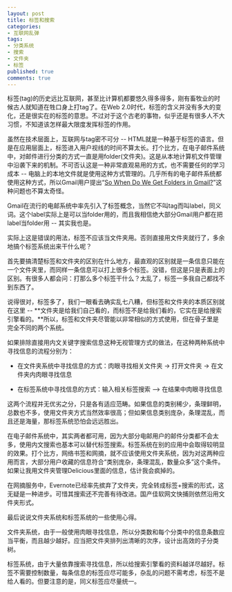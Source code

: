 ```yaml
---
layout: post
title: 标签和搜索
categories:
- 互联网乱弹
tags:
- 分类系统
- 搜索
- 文件夹
- 标签
published: true
comments: true
---
```

标签(tag)的历史远比互联网，甚至比计算机都要悠久得多得多，刚有畜牧业的时候古人就知道在牲口身上打tag了。在Web 2.0时代，标签的含义并没有多大的变化，还是很实在的标签的意思。不过对于这个古老的事物，似乎还是有很多人不大习惯，不知道该怎样最大限度发挥标签的作用。

虽然在技术层面上，互联网与tag密不可分 -- HTML就是一种基于标签的语言。但是在应用层面上，标签进入用户视线的时间不算太长。打个比方，在电子邮件系统中，对邮件进行分类的方式一直是用folder(文件夹)。这是从本地计算机文件管理中沿袭下来的机制。不可否认这是一种非常直观易用的方式，也不需要任何的学习成本 -- 电脑上的本地文件就是使用这种方式管理的。几乎所有的电子邮件系统都使用这种方式，所以Gmail用户提出“[So When Do We Get Folders in Gmail?](http://googlesystem.blogspot.com/2008/04/so-when-do-we-get-folders-in-gmail.html)”这种问题也不算太奇怪。

Gmail在流行的电邮系统中率先引入了标签概念，当然它不叫tag而叫label，同义词。这个label实际上是可以当folder用的，而且我相信绝大部分Gmail用户都在把label当folder用 -- 其实我也是。   

实际上这是错误的用法，标签不应该当文件夹用。否则直接用文件夹就行了，多余地搞个标签系统出来干什么呢？

首先要搞清楚标签和文件夹的区别在什么地方，最直观的区别就是一条信息只能在一个文件夹里，而同样一条信息可以打上很多个标签。没错，但这是只是表面上的区别。有很多人都会问：打那么多个标签干什么？太乱了，标签一多我自己都找不到东西了。  

说得很对，标签多了，我们一眼看去确实乱七八糟，但标签和文件夹的本质区别就在这里 -- **文件夹是给我们自己看的，而标签不是给我们看的，它实在是给搜索引擎看的。**所以，标签和文件夹尽管能以非常相似的方式使用，但在骨子里是完全不同的两个系统。  

如果排除直接用内文关键字搜索信息这种无视管理方式的做法，在这种两种系统中寻找信息的流程分别为：  

- 在文件夹系统中寻找信息的方式：肉眼寻找相关文件夹 -> 打开文件夹 -> 在文件夹内肉眼寻找信息   

- 在标签系统中寻找信息的方式：输入相关标签搜索 –> 在结果中肉眼寻找信息 

这两个流程并无优劣之分，只是各有适应范畴。如果信息的类别稀少，条理鲜明，总数也不多，使用文件夹方式当然效率很高；但如果信息类别庞杂，条理混乱，而且还是海量，那标签系统恐怕会远远胜出。  

在电子邮件系统中，其实两者都可用，因为大部分电邮用户的邮件分类都不会太多，使用内文搜索也基本可以替代标签搜索。标签系统在别的应用中会取得较明显的效果。打个比方，网络书签和网摘，就不应该使用文件夹系统，因为对这两种应用而言，大部分用户收藏的信息符合“类别庞杂，条理混乱，数量众多”这个条件。如果让我用文件夹管理Delicious里面的信息，估计我会疯掉的。  

在网摘服务中，Evernote已经率先摈弃了文件夹，完全转成标签+搜索的形式，这无疑是一种进步。可惜其搜索还不完善有待改进。国产佳软网文快捕则依然沿用文件夹形式。  

最后说说文件夹系统和标签系统的一些使用心得。  

文件夹系统，由于一般使用肉眼寻找信息，所以分类数和每个分类中的信息条数应当平衡，而且越少越好。应当把文件夹排列出清晰的次序，设计出高效的子分类树。  

标签系统，由于大量依靠搜索寻找信息，所以给搜索引擎看的资料越详尽越好。标签不需要控制数量，每条信息的标签应尽可能多，杂乱的问题不需考虑，标签不是给人看的。但要注意的是，同义标签应尽量统一。
